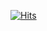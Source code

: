 [![Hits](https://hits.seeyoufarm.com/api/count/incr/badge.svg?url=https%3A%2F%2Fgithub.com%2FHajinJ&count_bg=%238DB9BB&title_bg=%23B72626&icon=googlefit.svg&icon_color=%23FFFFFF&title=Today&edge_flat=false)](https://hits.seeyoufarm.com)
